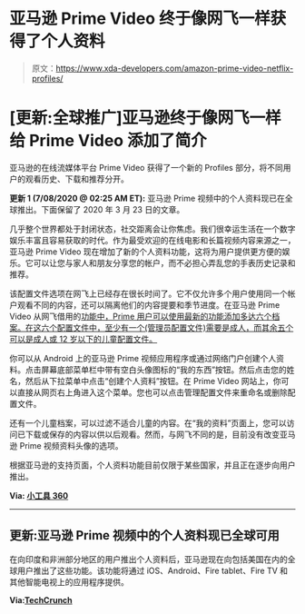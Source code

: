 # 亚马逊 Prime Video 终于像网飞一样获得了个人资料

> 原文：<https://www.xda-developers.com/amazon-prime-video-netflix-profiles/>

# [更新:全球推广]亚马逊终于像网飞一样给 Prime Video 添加了简介

亚马逊的在线流媒体平台 Prime Video 获得了一个新的 Profiles 部分，将不同用户的观看历史、下载和推荐分开。

**更新 1 (7/08/2020 @ 02:25 AM ET):** 亚马逊 Prime 视频中的个人资料现已在全球推出。下面保留了 2020 年 3 月 23 日的文章。

几乎整个世界都处于封闭状态，社交距离会让你焦虑。我们很幸运生活在一个数字娱乐丰富且容易获取的时代。作为最受欢迎的在线电影和长篇视频内容来源之一，亚马逊 Prime Video 现在增加了新的个人资料功能，这将为用户提供更方便的娱乐。它可以让您与家人和朋友分享您的帐户，而不必担心弄乱您的手表历史记录和推荐。

该配置文件选项在网飞上已经存在很长时间了。它不仅允许多个用户使用同一个帐户观看不同的内容，还可以隔离他们的内容提要和季节进度。在亚马逊 Prime Video 从网飞借用的[功能中，Prime 用户可以使用最新的功能添加多达六个档案。在这六个配置文件中，至少有一个(管理员配置文件)需要是成人，而其余五个可以是成人或 12 岁以下的儿童配置文件。](https://www.xda-developers.com/amazon-prime-video-prepares-smart-downloads/)

你可以从 Android 上的亚马逊 Prime 视频应用程序或通过网络门户创建个人资料。点击屏幕底部菜单栏中带有空白头像图标的“我的东西”按钮。然后点击您的姓名，然后从下拉菜单中点击“创建个人资料”按钮。在 Prime Video 网站上，你可以直接从网页右上角进入这个菜单。您也可以点击管理配置文件来重命名或删除配置文件。

还有一个儿童档案，可以过滤不适合儿童的内容。在“我的资料”页面上，您可以访问已下载或保存的内容以供以后观看。然而，与网飞不同的是，目前没有改变亚马逊 Prime 视频资料头像的选项。

根据亚马逊的支持页面，个人资料功能目前仅限于某些国家，并且正在逐步向用户推出。

**Via: [小工具 360](https://gadgets.ndtv.com/entertainment/news/amazon-prime-video-profiles-6-user-separate-family-kids-india-netflix-2197871)**

* * *

## 更新:亚马逊 Prime 视频中的个人资料现已全球可用

在向印度和非洲部分地区的用户推出个人资料后，亚马逊现在向包括美国在内的全球用户推出了这些功能。该功能将通过 iOS、Android、Fire tablet、Fire TV 和其他智能电视上的应用程序提供。

**Via:[TechCrunch](https://techcrunch.com/2020/07/07/amazon-prime-video-finally-launches-user-profiles-to-all-customers-worldwide/)**